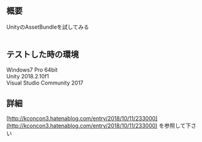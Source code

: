 ## 概要  
UnityのAssetBundleを試してみる  
<br /> 
## テストした時の環境  
Windows7 Pro 64bit  
Unity 2018.2.10f1  
Visual Studio Community 2017  

## 詳細
[http://kconcon3.hatenablog.com/entry/2018/10/11/233000](http://kconcon3.hatenablog.com/entry/2018/10/11/233000) を参照して下さい

